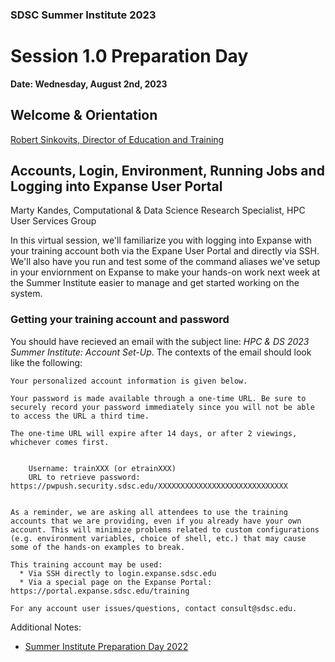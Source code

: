 ### SDSC Summer Institute 2023 
# Session 1.0 Preparation Day 

**Date: Wednesday, August 2nd, 2023**

## Welcome & Orientation
[Robert Sinkovits, Director of Education and Training](https://www.sdsc.edu/research/researcher_spotlight/sinkovits_robert.html)

## Accounts, Login, Environment, Running Jobs and Logging into Expanse User Portal
Marty Kandes, Computational & Data Science Research Specialist, HPC User Services Group

In this virtual session, we'll familiarize you with logging into Expanse with your training account both via the Expane User Portal and directly via SSH. We'll also have you run and test some of the command aliases we've setup in your enviornment on Expanse to make your hands-on work next week at the Summer Institute easier to manage and get started working on the system. 

### Getting your training account and password

You should have recieved an email with the subject line: *HPC & DS 2023 Summer Institute: Account Set-Up*. The contexts of the email should look like the following:

```
Your personalized account information is given below.

Your password is made available through a one-time URL. Be sure to securely record your password immediately since you will not be able to access the URL a third time.

The one-time URL will expire after 14 days, or after 2 viewings, whichever comes first.


    Username: trainXXX (or etrainXXX)
    URL to retrieve password: https://pwpush.security.sdsc.edu/XXXXXXXXXXXXXXXXXXXXXXXXXXXXX


As a reminder, we are asking all attendees to use the training accounts that we are providing, even if you already have your own account. This will minimize problems related to custom configurations (e.g. environment variables, choice of shell, etc.) that may cause some of the hands-on examples to break.

This training account may be used:
  * Via SSH directly to login.expanse.sdsc.edu
  * Via a special page on the Expanse Portal: https://portal.expanse.sdsc.edu/training

For any account user issues/questions, contact consult@sdsc.edu. 
```

Additional Notes:
- [Summer Institute Preparation Day 2022](https://github.com/sdsc/sdsc-summer-institute-2022/tree/main/1.0_preparation_day_welcome_and_orientation)
